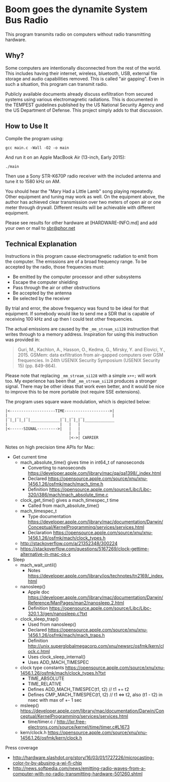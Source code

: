 Boom goes the dynamite 
System Bus Radio
==================
This program transmits radio on computers without radio transmitting hardware.

Why?
------------------
Some computers are intentionally disconnected from the rest of the world. This includes having their internet, wireless, bluetooth, USB, external file storage and audio capabilities removed. This is called "air gapping". Even in such a situation, this program can transmit radio.

Publicly available documents already discuss exfiltration from secured systems using various electromagnetic radiations. This is documented in the TEMPEST guidelines published by the US National Security Agency and the US Department of Defense. This project simply adds to that discussion.

How to Use It
------------------
Compile the program using:

    gcc main.c -Wall -O2 -o main

And run it on an Apple MacBook Air (13-inch, Early 2015):

    ./main

Then use a Sony STR-K670P radio receiver with the included antenna and tune it to 1580 kHz on AM.

You should hear the "Mary Had a Little Lamb" song playing repeatedly. Other equipment and tuning may work as well. On the equipment above, the author has achieved clear transmission over two meters of open air or one meter through drywall. Different results will be achievable with different equipment.

Please see results for other hardware at [HARDWARE-INFO.md] and add your own or mail to sbr@phor.net

Technical Explanation
------------------
Instructions in this program cause electromagnetic radiation to emit from the computer. The emissions are of a broad frequency range. To be accepted by the radio, those frequencies must:

 * Be emitted by the computer processor and other subsystems
 * Escape the computer shielding
 * Pass through the air or other obstructions
 * Be accepted by the antenna
 * Be selected by the receiver

By trial and error, the above frequency was found to be ideal for that equipment. If somebody would like to send me a SDR that is capable of receiving 100 kHz and up then I could test other frequencies.

The actual emissions are caused by the `_mm_stream_si128` instruction that writes through to a memory address. Inspiration for using this instruction was provided in:

> Guri, M., Kachlon, A., Hasson, O., Kedma, G., Mirsky, Y. and Elovici, Y., 2015. GSMem: data exfiltration from air-gapped computers over GSM frequencies. In 24th USENIX Security Symposium (USENIX Security 15) (pp. 849-864).

Please note that replacing `_mm_stream_si128` with a simple `x++;` will work too. My experience has been that  `_mm_stream_si128` produces a stronger signal. There may be other ideas that work even better, and it would be nice to improve this to be more portable (not require SSE extensions).

The program uses square wave modulation, which is depicted below:

```
|<--------------------TIME-------------------->|
|                                              |
|‾|_|‾|_|‾|_____________|‾|_|‾|_|‾|_____________
|                       |   |   |
|<------SIGNAL--------->|   |   |
                            |   |
                            |<->| CARRIER
```

Notes on high precision time APIs for Mac:

* Get current time
  * mach_absolute_time() gives time in int64_t of nanoseconds
    * Converting to nanoseconds https://developer.apple.com/library/mac/qa/qa1398/_index.html
    * Declared https://opensource.apple.com/source/xnu/xnu-1456.1.26/osfmk/mach/mach_time.h
    * Definition https://opensource.apple.com/source/Libc/Libc-320/i386/mach/mach_absolute_time.c
  * clock_get_time() gives a mach_timespec_t time
    * Called from mach_absolute_time()
  * mach_timespec_t
    * Type documentation https://developer.apple.com/library/mac/documentation/Darwin/Conceptual/KernelProgramming/services/services.html
    * Declaration https://opensource.apple.com/source/xnu/xnu-1456.1.26/osfmk/mach/clock_types.h
  * http://stackoverflow.com/a/21352348/300224
  * https://stackoverflow.com/questions/5167269/clock-gettime-alternative-in-mac-os-x
* Sleep
  * mach_wait_until()
    * Notes https://developer.apple.com/library/ios/technotes/tn2169/_index.html
  * nanosleep()
    * Apple doc https://developer.apple.com/library/mac/documentation/Darwin/Reference/ManPages/man2/nanosleep.2.html
    * Definition https://opensource.apple.com/source/Libc/Libc-320.1.3/gen/nanosleep.c?txt
  * clock_sleep_trap()
    * Used from nanosleep()
    * Declared https://opensource.apple.com/source/xnu/xnu-1456.1.26/osfmk/mach/mach_traps.h
    * Definition http://unix.superglobalmegacorp.com/xnu/newsrc/osfmk/kern/clock.c.html
    * Uses clock_sleep_internal()
    * Uses ADD_MACH_TIMESPEC
  * clock type constants https://opensource.apple.com/source/xnu/xnu-1456.1.26/osfmk/mach/clock_types.h?txt
    * TIME_ABSOLUTE
    * TIME_RELATIVE
    * Defines ADD_MACH_TIMESPEC(t1, t2) // t1  += t2
    * Defines CMP_MACH_TIMESPEC(t1, t2) // t1 <=> t2, also (t1 - t2) in nsec with max of +- 1 sec
  * msleep() https://developer.apple.com/library/mac/documentation/Darwin/Conceptual/KernelProgramming/services/services.html
    * time/timer.c /  http://lxr.free-electrons.com/source/kernel/time/timer.c#L1673
  * kern/clock.h https://opensource.apple.com/source/xnu/xnu-1456.1.26/osfmk/kern/clock.h

Press coverage

 * http://hardware.slashdot.org/story/16/03/01/1727226/microcasting-color-tv-by-abusing-a-wi-fi-chip
 * http://news.softpedia.com/news/emitting-radio-waves-from-a-computer-with-no-radio-transmitting-hardware-501260.shtml

